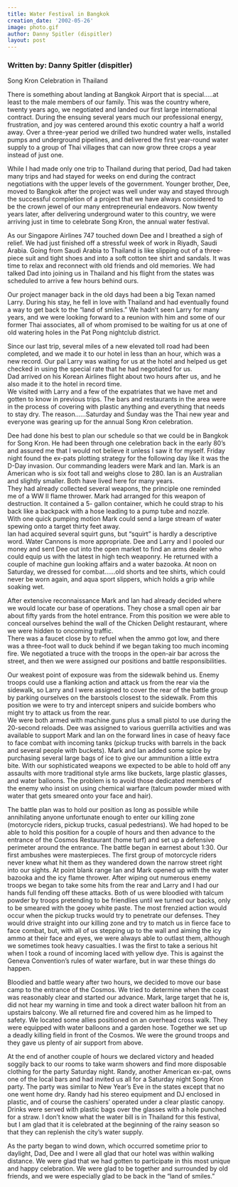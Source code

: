 ```yaml
---
title: Water Festival in Bangkok
creation_date: '2002-05-26'
image: photo.gif
author: Danny Spitler (dispitler)
layout: post
---
```


### Written by: Danny Spitler (dispitler)

Song Kron Celebration in Thailand

There is something about landing at Bangkok Airport that is 
special…..at least to the male members of our family.  This 
was the country where, twenty years ago, we negotiated and 
landed our first large international contract.  During the 
ensuing several years much our professional energy, 
frustration, and joy was centered around this exotic 
country a half a world away.  Over a three-year period we 
drilled two hundred water wells, installed pumps and 
underground pipelines, and delivered the first year-round 
water supply to a group of Thai villages that can now grow 
three crops a year instead of just one.

While I had made only one trip to Thailand during that 
period, Dad had taken many trips and had stayed for weeks 
on end during the contract negotiations with the upper 
levels of the government.  Younger brother, Dee, moved to 
Bangkok after the project was well under way and stayed 
through the successful completion of a project that we have 
always considered to be the crown jewel of our many 
entrepreneurial endeavors.  Now twenty years later, after 
delivering underground water to this country, we were 
arriving just in time to celebrate Song Kron, the annual 
water festival.

As our Singapore Airlines 747 touched down Dee and I 
breathed a sigh of relief.  We had just finished off a 
stressful week of work in Riyadh, Saudi Arabia.  Going from 
Saudi Arabia to Thailand is like slipping out of a three-
piece suit and tight shoes and into a soft cotton tee shirt 
and sandals.  It was time to relax and reconnect with old 
friends and old memories.  We had talked Dad into joining 
us in Thailand and his flight from the states was scheduled 
to arrive a few hours behind ours.

Our project manager back in the old days had been a big 
Texan named Larry.  During his stay, he fell in love with 
Thailand and had eventually found a way to get back to 
the “land of smiles.”  We hadn’t seen Larry for many years, 
and we were looking forward to a reunion with him and some 
of our former Thai associates, all of whom promised to be 
waiting for us at one of old watering holes in the Pat Pong 
nightclub district.

Since our last trip, several miles of a new elevated toll 
road had been completed, and we made it to our hotel in 
less than an hour, which was a new record.  Our pal Larry 
was waiting for us at the hotel and helped us get checked 
in using the special rate that he had negotiated for us.   
Dad arrived on his Korean Airlines flight about two hours 
after us, and he also made it to the hotel in record time.  
We visited with Larry and a few of the expatriates that we 
have met and gotten to know in previous trips.  The bars 
and restaurants in the area were in the process of covering 
with plastic anything and everything that needs to stay 
dry.  The reason......Saturday and Sunday was the Thai new 
year and everyone was gearing up for the annual Song Kron 
celebration.

Dee had done his best to plan our schedule so that we could 
be in Bangkok for Song Kron.  He had been through one 
celebration back in the early 80’s and assured me that I 
would not believe it unless I saw it for myself.   Friday 
night found the ex-pats plotting strategy for the following 
day like it was the D-Day invasion.  Our commanding leaders 
were Mark and Ian.  Mark is an American who is six foot 
tall and weighs close to 280.  Ian is an Australian and 
slightly smaller.  Both have lived here for many years.  
They had already collected several weapons, the principle 
one reminded me of a WW II flame thrower.  Mark had 
arranged for this weapon of destruction.  It contained a 5-
gallon container, which he could strap to his back like a 
backpack with a hose leading to a pump tube and nozzle.  
With one quick pumping motion Mark could send a large 
stream of water spewing onto a target thirty feet away.  
Ian had acquired several squirt guns, but “squirt” is 
hardly a descriptive word.   Water Cannons is more 
appropriate.  Dee and Larry and I pooled our money and sent 
Dee out into the open market to find an arms dealer who 
could equip us with the latest in high tech weaponry.  He 
returned with a couple of machine gun looking affairs and a 
water bazooka.  At noon on Saturday, we dressed for 
combat......old shorts and tee shirts, which could never be 
worn again, and aqua sport slippers, which holds a grip 
while soaking wet.

After extensive reconnaissance Mark and Ian had already 
decided where we would locate our base of operations.  They 
chose a small open air bar about fifty yards from the hotel 
entrance.  From this position we were able to conceal 
ourselves behind the wall of the Chicken Delight 
restaurant, where we were hidden to oncoming traffic.  
There was a faucet close by to refuel when the ammo got 
low, and there was a three-foot wall to duck behind if we 
began taking too much incoming fire.  We negotiated a truce 
with the troops in the open-air bar across the street, and 
then we were assigned our positions and battle 
responsibilities.

Our weakest point of exposure was from the sidewalk behind 
us.  Enemy troops could use a flanking action and attack us 
from the rear via the sidewalk, so Larry and I were 
assigned to cover the rear of the battle group by parking 
ourselves on the barstools closest to the sidewalk.  From 
this position we were to try and intercept snipers and 
suicide bombers who might try to attack us from the rear.  
We were both armed with machine guns plus a small pistol to 
use during the 20-second reloads.  Dee was assigned to 
various guerrilla activities and was available to support 
Mark and Ian on the forward lines in case of heavy face to 
face combat with incoming tanks (pickup trucks with barrels 
in the back and several people with buckets).   Mark and 
Ian added some spice by purchasing several large bags of 
ice to give our ammunition a little extra bite.  With our 
sophisticated weapons we expected to be able to hold off 
any assaults with more traditional style arms like buckets, 
large plastic glasses, and water balloons.  The problem is 
to avoid those dedicated members of the enemy who insist on 
using chemical warfare (talcum powder mixed with water that 
gets smeared onto your face and hair).

The battle plan was to hold our position as long as 
possible while annihilating anyone unfortunate enough to 
enter our killing zone (motorcycle riders, pickup trucks, 
casual pedestrians).  We had hoped to be able to hold this 
position for a couple of hours and then advance to the 
entrance of the Cosmos Restaurant (home turf) and set up a 
defensive perimeter around the entrance.  The battle began 
in earnest about 1:30.  Our first ambushes were 
masterpieces.  The first group of motorcycle riders never 
knew what hit them as they wandered down the narrow street 
right into our sights.  At point blank range Ian and Mark 
opened up with the water bazooka and the icy flame 
thrower.  After wiping out numerous enemy troops we began 
to take some hits from the rear and Larry and I had our 
hands full fending off these attacks.  Both of us were 
bloodied with talcum powder by troops pretending to be 
friendlies until we turned our backs, only to be smeared 
with the gooey white paste.  The most frenzied action would 
occur when the pickup trucks would try to penetrate our 
defenses.  They would drive straight into our killing zone 
and try to match us in fierce face to face combat, but, 
with all of us stepping up to the wall and aiming the icy 
ammo at their face and eyes, we were always able to outlast 
them, although we sometimes took heavy casualties.  I was 
the first to take a serious hit when I took a round of 
incoming laced with yellow dye.  This is against the Geneva 
Convention’s rules of water warfare, but in war these 
things do happen.

Bloodied and battle weary after two hours, we decided to 
move our base camp to the entrance of the Cosmos.  We tried 
to determine when the coast was reasonably clear and 
started our advance.  Mark, large target that he is, did 
not hear my warning in time and took a direct water balloon 
hit from an upstairs balcony.  We all returned fire and 
covered him as he limped to safety.  We located some allies 
positioned on an overhead cross walk.  They were equipped 
with water balloons and a garden hose.  Together we set up 
a deadly killing field in front of the Cosmos.  We were the 
ground troops and they gave us plenty of air support from 
above.

At the end of another couple of hours we declared victory 
and headed soggily back to our rooms to take warm showers 
and find more disposable clothing for the party Saturday 
night.  Randy, another American ex-pat, owns one of the 
local bars and had invited us all for a Saturday night Song 
Kron party.  The party was similar to New Year’s Eve in the 
states except that no one went home dry.  Randy had his 
stereo equipment and DJ enclosed in plastic, and of course 
the cashiers’ operated under a clear plastic canopy.  
Drinks were served with plastic bags over the glasses with 
a hole punched for a straw.  I don’t know what the water 
bill is in Thailand for this festival, but I am glad that 
it is celebrated at the beginning of the rainy season so 
that they can replenish the city’s water supply.

As the party began to wind down, which occurred sometime 
prior to daylight, Dad, Dee and I were all glad that our 
hotel was within walking distance.  We were glad that we 
had gotten to participate in this most unique and happy 
celebration.  We were glad to be together and surrounded by 
old friends, and we were especially glad to be back in 
the “land of smiles.”





